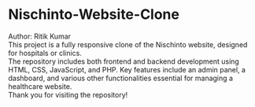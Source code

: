 # Nischinto-Website-Clone
Author: Ritik Kumar
<br>
This project is a fully responsive clone of the Nischinto website, designed for hospitals or clinics.
<br>
The repository includes both frontend and backend development using HTML, CSS, JavaScript, and PHP. Key features include an admin panel, a dashboard, and various other functionalities essential for managing a healthcare website.
<br>
Thank you for visiting the repository!
